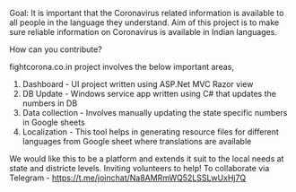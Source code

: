Goal: It is important that the Coronavirus related information is available to all people in the language they understand. Aim of this project is to make sure reliable information on Coronavirus is available in Indian languages.

How can you contribute?

fightcorona.co.in project involves the below important areas,

1. Dashboard - UI project written using ASP.Net MVC Razor view
2. DB Update - Windows service app written using C# that updates the numbers in DB
3. Data collection - Involves manually updating the state specific numbers in Google sheets
4. Localization - This tool helps in generating resource files for different languages from Google sheet where translations are available

We would like this to be a platform and extends it suit to the local needs at state and districte levels. Inviting volunteers to help! To collaborate via Telegram - https://t.me/joinchat/Na8AMRmWQ52LSSLwUxHj7Q
